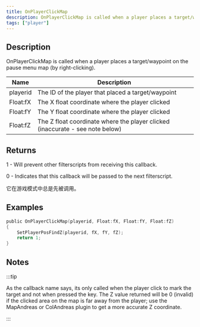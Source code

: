```yaml
---
title: OnPlayerClickMap
description: OnPlayerClickMap is called when a player places a target/waypoint on the pause menu map (by right-clicking).
tags: ["player"]
---
```


<VersionWarn name='callback' version='SA-MP 0.3d' />

## Description

OnPlayerClickMap is called when a player places a target/waypoint on the pause menu map (by right-clicking).

| Name     | Description                                                                   |
| -------- | ----------------------------------------------------------------------------- |
| playerid | The ID of the player that placed a target/waypoint                            |
| Float:fX | The X float coordinate where the player clicked                               |
| Float:fY | The Y float coordinate where the player clicked                               |
| Float:fZ | The Z float coordinate where the player clicked (inaccurate - see note below) |

## Returns

1 - Will prevent other filterscripts from receiving this callback.

0 - Indicates that this callback will be passed to the next filterscript.

它在游戏模式中总是先被调用。

## Examples

```c
public OnPlayerClickMap(playerid, Float:fX, Float:fY, Float:fZ)
{
    SetPlayerPosFindZ(playerid, fX, fY, fZ);
    return 1;
}
```

## Notes

:::tip

As the callback name says, its only called when the player click to mark the target and not when pressed the key. The Z value returned will be 0 (invalid) if the clicked area on the map is far away from the player; use the MapAndreas or ColAndreas plugin to get a more accurate Z coordinate.

:::
